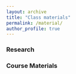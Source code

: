 ```yaml
---
layout: archive
title: "Class materials"
permalink: /material/
author_profile: true
---
```


### Research

### Course Materials
